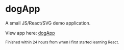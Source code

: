 # dogApp

A small JS/React/SVG demo application.

View app here: [dogApp](https://dog-styler.herokuapp.com)

<small>Finished within 24 hours from when I first started learning React.</small>